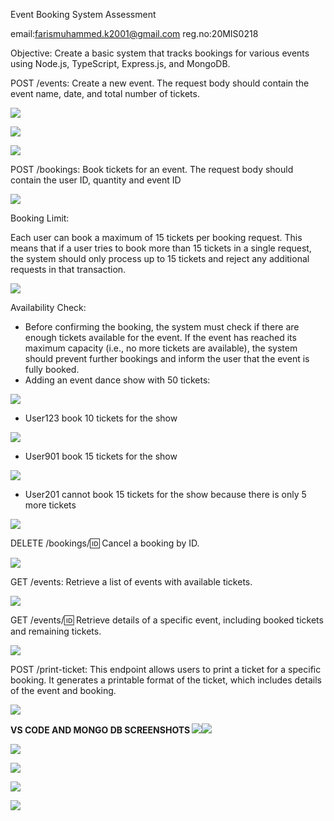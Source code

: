 ﻿Event Booking System Assessment 

email:farismuhammed.k2001@gmail.com reg.no:20MIS0218 

Objective: Create a basic system that tracks bookings for various events using Node.js, TypeScript, Express.js, and MongoDB. 

POST /events: Create a new event. The request body should contain the event name, date, and total number of tickets. 

![](Aspose.Words.452d453b-367c-4d8c-bd84-fe74dbb4b5b3.001.jpeg)

![](Aspose.Words.452d453b-367c-4d8c-bd84-fe74dbb4b5b3.002.jpeg)

![](Aspose.Words.452d453b-367c-4d8c-bd84-fe74dbb4b5b3.003.jpeg)

POST /bookings: Book tickets for an event. The request body should contain the user ID, quantity and event ID 

![](Aspose.Words.452d453b-367c-4d8c-bd84-fe74dbb4b5b3.004.jpeg)

Booking Limit: 

Each user can book a maximum of 15 tickets per booking request. This means that if a user tries to book more than 15 tickets in a single request, the system should only process up to 15 tickets and reject any additional requests in that transaction. 

![](Aspose.Words.452d453b-367c-4d8c-bd84-fe74dbb4b5b3.005.jpeg)

Availability Check: 

- Before confirming the booking, the system must check if there are enough tickets available for the event. If the event has reached its maximum capacity (i.e., no more tickets are available), the system should prevent further bookings and inform the user that the event is fully booked. 
- Adding an event dance show with 50 tickets: 

![](Aspose.Words.452d453b-367c-4d8c-bd84-fe74dbb4b5b3.006.jpeg)

- User123 book 10 tickets for the show 

![](Aspose.Words.452d453b-367c-4d8c-bd84-fe74dbb4b5b3.007.jpeg)

- User901 book 15 tickets for the show 

![](Aspose.Words.452d453b-367c-4d8c-bd84-fe74dbb4b5b3.008.jpeg)

- User201 cannot book 15 tickets for the show because there is only 5 more tickets 

![](Aspose.Words.452d453b-367c-4d8c-bd84-fe74dbb4b5b3.009.jpeg)

DELETE /bookings/:id: Cancel a booking by ID. 

![](Aspose.Words.452d453b-367c-4d8c-bd84-fe74dbb4b5b3.010.jpeg)

GET /events: Retrieve a list of events with available tickets. 

![](Aspose.Words.452d453b-367c-4d8c-bd84-fe74dbb4b5b3.011.jpeg)

GET /events/:id: Retrieve details of a specific event, including booked tickets and remaining tickets. 

![](Aspose.Words.452d453b-367c-4d8c-bd84-fe74dbb4b5b3.012.jpeg)

POST /print-ticket: This endpoint allows users to print a ticket for a specific booking. It generates a printable format of the ticket, which includes details of the event and booking. 

![](Aspose.Words.452d453b-367c-4d8c-bd84-fe74dbb4b5b3.013.jpeg)

**VS CODE AND MONGO DB SCREENSHOTS ![](Aspose.Words.452d453b-367c-4d8c-bd84-fe74dbb4b5b3.014.png)![](Aspose.Words.452d453b-367c-4d8c-bd84-fe74dbb4b5b3.015.png)**

![](Aspose.Words.452d453b-367c-4d8c-bd84-fe74dbb4b5b3.016.jpeg)

![](Aspose.Words.452d453b-367c-4d8c-bd84-fe74dbb4b5b3.017.jpeg)

![](Aspose.Words.452d453b-367c-4d8c-bd84-fe74dbb4b5b3.018.jpeg)

![](Aspose.Words.452d453b-367c-4d8c-bd84-fe74dbb4b5b3.019.png)
